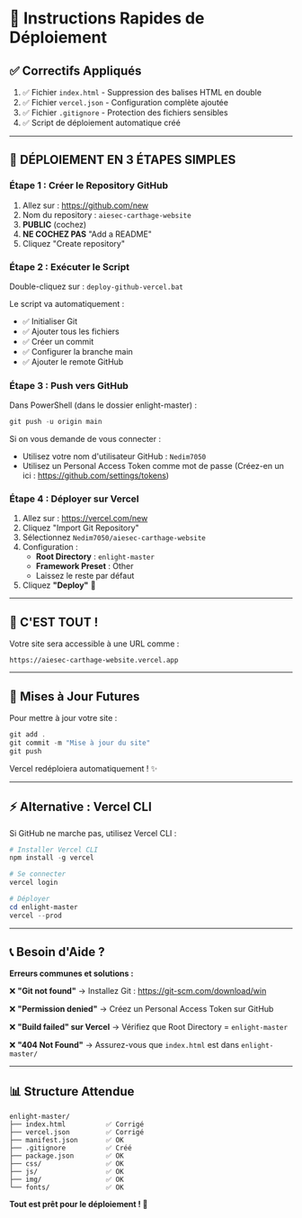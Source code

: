 # 🚀 Instructions Rapides de Déploiement

## ✅ Correctifs Appliqués

1. ✅ Fichier `index.html` - Suppression des balises HTML en double
2. ✅ Fichier `vercel.json` - Configuration complète ajoutée
3. ✅ Fichier `.gitignore` - Protection des fichiers sensibles
4. ✅ Script de déploiement automatique créé

---

## 🎯 DÉPLOIEMENT EN 3 ÉTAPES SIMPLES

### Étape 1 : Créer le Repository GitHub

1. Allez sur : https://github.com/new
2. Nom du repository : `aiesec-carthage-website`
3. **PUBLIC** (cochez)
4. **NE COCHEZ PAS** "Add a README"
5. Cliquez "Create repository"

### Étape 2 : Exécuter le Script

Double-cliquez sur : `deploy-github-vercel.bat`

Le script va automatiquement :
- ✅ Initialiser Git
- ✅ Ajouter tous les fichiers
- ✅ Créer un commit
- ✅ Configurer la branche main
- ✅ Ajouter le remote GitHub

### Étape 3 : Push vers GitHub

Dans PowerShell (dans le dossier enlight-master) :

```powershell
git push -u origin main
```

Si on vous demande de vous connecter :
- Utilisez votre nom d'utilisateur GitHub : `Nedim7050`
- Utilisez un Personal Access Token comme mot de passe
  (Créez-en un ici : https://github.com/settings/tokens)

### Étape 4 : Déployer sur Vercel

1. Allez sur : https://vercel.com/new
2. Cliquez "Import Git Repository"
3. Sélectionnez `Nedim7050/aiesec-carthage-website`
4. Configuration :
   - **Root Directory** : `enlight-master`
   - **Framework Preset** : Other
   - Laissez le reste par défaut
5. Cliquez **"Deploy"** 🚀

---

## 🎉 C'EST TOUT !

Votre site sera accessible à une URL comme :
```
https://aiesec-carthage-website.vercel.app
```

---

## 🔄 Mises à Jour Futures

Pour mettre à jour votre site :

```powershell
git add .
git commit -m "Mise à jour du site"
git push
```

Vercel redéploiera automatiquement ! ✨

---

## ⚡ Alternative : Vercel CLI

Si GitHub ne marche pas, utilisez Vercel CLI :

```powershell
# Installer Vercel CLI
npm install -g vercel

# Se connecter
vercel login

# Déployer
cd enlight-master
vercel --prod
```

---

## 📞 Besoin d'Aide ?

**Erreurs communes et solutions :**

❌ **"Git not found"**
→ Installez Git : https://git-scm.com/download/win

❌ **"Permission denied"**
→ Créez un Personal Access Token sur GitHub

❌ **"Build failed" sur Vercel**
→ Vérifiez que Root Directory = `enlight-master`

❌ **"404 Not Found"**
→ Assurez-vous que `index.html` est dans `enlight-master/`

---

## 📊 Structure Attendue

```
enlight-master/
├── index.html          ✅ Corrigé
├── vercel.json         ✅ Corrigé
├── manifest.json       ✅ OK
├── .gitignore          ✅ Créé
├── package.json        ✅ OK
├── css/                ✅ OK
├── js/                 ✅ OK
├── img/                ✅ OK
└── fonts/              ✅ OK
```

**Tout est prêt pour le déploiement ! 🚀**
